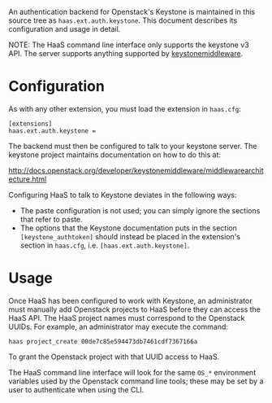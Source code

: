 An authentication backend for Openstack's Keystone is maintained in this
source tree as `haas.ext.auth.keystone`. This document describes its
configuration and usage in detail.

NOTE: The HaaS command line interface only supports the keystone v3 API.
The server supports anything supported by [keystonemiddleware][1].

# Configuration

As with any other extension, you must load the extension in `haas.cfg`:

    [extensions]
    haas.ext.auth.keystone =

The backend must then be configured to talk to your keystone server.
The keystone project maintains documentation on how to do this at:

<http://docs.openstack.org/developer/keystonemiddleware/middlewarearchitecture.html>

Configuring HaaS to talk to Keystone deviates in the following ways:

* The paste configuration is not used; you can simply ignore the
  sections that refer to paste.
* The options that the Keystone documentation puts in the section
  `[keystone_authtoken]` should instead be placed in the extension's
  section in `haas.cfg`, i.e. `[haas.ext.auth.keystone]`.

# Usage

Once HaaS has been configured to work with Keystone, an administrator
must manually add Openstack projects to HaaS before they can access the
HaaS API. The HaaS project names must correspond to the Openstack UUIDs.
For example, an administrator may execute the command:

    haas project_create 00de7c85e594473db7461cdf7367166a

To grant the Openstack project with that UUID access to HaaS.

The HaaS command line interface will look for the same `OS_*`
environment variables used by the Openstack command line tools; these
may be set by a user to authenticate when using the CLI.

[1]: http://docs.openstack.org/developer/keystonemiddleware/
